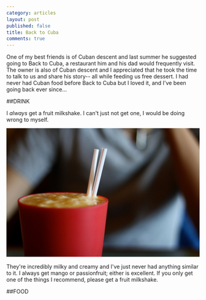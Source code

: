 ```yaml
---
category: articles
layout: post
published: false
title: Back to Cuba
comments: true
---
```


One of my best friends is of Cuban descent and last summer he suggested going to Back to Cuba, a restaurant him and his dad would frequently visit. The owner is also of Cuban descent and I appreciated that he took the time to talk to us and share his story-- all while feeding us free dessert. I had never had Cuban food before Back to Cuba but I loved it, and I've been going back ever since...

##DRINK

I _always_ get a fruit milkshake. I can't just not get one, I would be doing wrong to myself. 

![BacktoCubaDrink.jpg](/images/BacktoCubaDrink.jpg)

They're incredibly milky and creamy and I've just never had anything similar to it. I always get mango or passionfruit; either is excellent. If you only get one of the things I recommend, please get a fruit milkshake.

##FOOD



